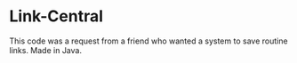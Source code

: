 # Link-Central
This code was a request from a friend who wanted a system to save routine links. Made in Java.
